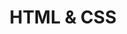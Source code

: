 ---
title: 'HTML & CSS'
pageIntro: 'A collection of HTML & CSS topics, tips and tricks to use in daily web development.'
eleventyNavigation:
  key: HTML & CSS
  order: 0  
layout: 'layouts/topic-overview.html'
---